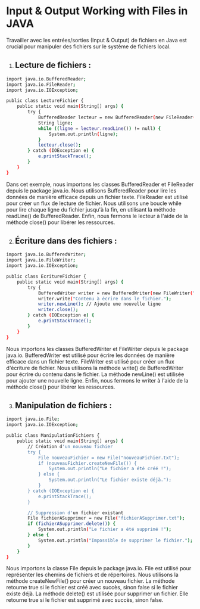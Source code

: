 # Input & Output Working with Files in JAVA

Travailler avec les entrées/sorties (Input & Output) de fichiers en Java est crucial pour manipuler des fichiers sur le système de fichiers local.

1. ## Lecture de fichiers :

```bash
import java.io.BufferedReader;
import java.io.FileReader;
import java.io.IOException;

public class LectureFichier {
    public static void main(String[] args) {
        try {
            BufferedReader lecteur = new BufferedReader(new FileReader("monFichier.txt"));
            String ligne;
            while ((ligne = lecteur.readLine()) != null) {
                System.out.println(ligne);
            }
            lecteur.close();
        } catch (IOException e) {
            e.printStackTrace();
        }
    }
}
```

Dans cet exemple, nous importons les classes BufferedReader et FileReader depuis le package java.io. Nous utilisons BufferedReader pour lire les données de manière efficace depuis un fichier texte. FileReader est utilisé pour créer un flux de lecture de fichier. Nous utilisons une boucle while pour lire chaque ligne du fichier jusqu'à la fin, en utilisant la méthode readLine() de BufferedReader. Enfin, nous fermons le lecteur à l'aide de la méthode close() pour libérer les ressources.

2. ## Écriture dans des fichiers :

```bash
import java.io.BufferedWriter;
import java.io.FileWriter;
import java.io.IOException;

public class EcritureFichier {
    public static void main(String[] args) {
        try {
            BufferedWriter writer = new BufferedWriter(new FileWriter("nouveauFichier.txt"));
            writer.write("Contenu à écrire dans le fichier.");
            writer.newLine(); // Ajoute une nouvelle ligne
            writer.close();
        } catch (IOException e) {
            e.printStackTrace();
        }
    }
}

```

Nous importons les classes BufferedWriter et FileWriter depuis le package java.io. BufferedWriter est utilisé pour écrire les données de manière efficace dans un fichier texte. FileWriter est utilisé pour créer un flux d'écriture de fichier. Nous utilisons la méthode write() de BufferedWriter pour écrire du contenu dans le fichier. La méthode newLine() est utilisée pour ajouter une nouvelle ligne. Enfin, nous fermons le writer à l'aide de la méthode close() pour libérer les ressources.

3. ## Manipulation de fichiers :

```bash
import java.io.File;
import java.io.IOException;

public class ManipulationFichiers {
    public static void main(String[] args) {
        // Création d'un nouveau fichier
        try {
            File nouveauFichier = new File("nouveauFichier.txt");
            if (nouveauFichier.createNewFile()) {
                System.out.println("Le fichier a été créé !");
            } else {
                System.out.println("Le fichier existe déjà.");
            }
        } catch (IOException e) {
            e.printStackTrace();
        }

        // Suppression d'un fichier existant
        File fichierASupprimer = new File("fichierASupprimer.txt");
        if (fichierASupprimer.delete()) {
            System.out.println("Le fichier a été supprimé !");
        } else {
            System.out.println("Impossible de supprimer le fichier.");
        }
    }
}

```

Nous importons la classe File depuis le package java.io. File est utilisé pour représenter les chemins de fichiers et de répertoires. Nous utilisons la méthode createNewFile() pour créer un nouveau fichier. La méthode retourne true si le fichier est créé avec succès, sinon false si le fichier existe déjà. La méthode delete() est utilisée pour supprimer un fichier. Elle retourne true si le fichier est supprimé avec succès, sinon false.
